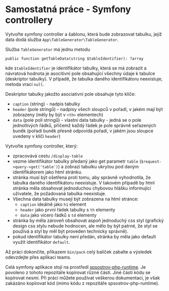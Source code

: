 # Samostatná práce - Symfony controllery

Vytvořte symfony controller a šablonu, která bude zobrazovat tabulku, jejíž data dodá služba `App\TableGenerator\TableGenerator`.

Služba `TableGenerator` má jednu metodu

```
public function getTableData(string $tableIdentifier): ?array
```

kde `$tableIdentifier` je identifikátor tabulky, která se má zobrazit a návratová hodnota je asocitivní pole obsahující všechny údaje
k tabulce (deskriptor tabulky). V případě, že tabulka daného identifikátoru neexistuje, metoda vrací `null`.

Deskriptor tabulky jakožto asociativní pole obsahuje tyto klíče:
  - `caption` (string) - nadpis tabulky
  - `header` (pole stringů) - nadpisy všech sloupců v pořadí, v jakém mají být zobrazeny (měly by být v `<th>` elementech)
  - `data` (pole polí stringů) - vlastní data tabulky - jedná se o pole jednotlivých řádků, přičemž každý řádek je pole správně seřazených buněk
    (pořadí buněk přesně odpovídá pořadí, v jakém jsou sloupce uvedeny v klíči `header`)

Vytvořte symfony controller, který:
  - zpracovává cestu `/display-table`
  - vezme identifikátor tabulky předaný jako get parametr `table` (`$request->query->get('table')`)
    a zobrazí tabulku ukrytou pod daným identifikátorem jako html stránku.
  - stránka musí být ošetřena proti tomu, aby správně vyhodnotila, že tabulka daného identifikátoru neexistuje. V takovém případě by html stránka
    měla obsahovat jednoduchou chybovou hlášku informující uživatele, že požadovaná tabulka neexistuje.
  - Všechna data tabulky musejí být zobrazena na html stránce:
    - `caption` ideálně jako `h1` element
    - `header` jako první řádek tabulky s `th` elementy
    - `data` jako vícero řádků s `td` elementy
  - stránka by měla zároveň obsahovat aspoň jednoduchý css styl (grafický design css stylu nebude hodnocen, ale mělo by být patrné, že styl se používá
    a styl by měl být proveden technicky správně).
  - pokud identifikátor tabulky není předán, stránka by měla jako default využít identifikátor `default`.

Až práci dokončíte, příkazem `bin/pack` celý balíček zabalte a výsledek odevzdejte přes aplikaci teams.

Celá symfony aplikace stojí na prostředí [spsostrov-php-runtime](https://github.com/marek-sterzik/spsostrov-php-runtime). Je povoleno z tohoto repozitáře
kopírovat různé části. Jiné části kódu se kopírovat nesmí. Při práci můžete používat veškerou dokumentaci, je však zakázáno kopírovat kód (mimo kódu z
repozitáře spsostrov-php-runtime).
